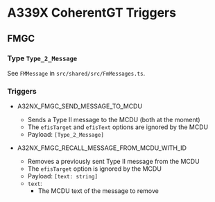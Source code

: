 # A339X CoherentGT Triggers

## FMGC

### Type `Type_2_Message`

See `FMMessage` in `src/shared/src/FmMessages.ts`.

### Triggers

- A32NX_FMGC_SEND_MESSAGE_TO_MCDU
    - Sends a Type II message to the MCDU (both at the moment)
    - The `efisTarget` and `efisText` options are ignored by the MCDU
    - Payload: `[Type_2_Message]`

- A32NX_FMGC_RECALL_MESSAGE_FROM_MCDU_WITH_ID
    - Removes a previously sent Type II message from the MCDU
    - The `efisTarget` option is ignored by the MCDU
    - Payload: `[text: string]`
    - `text`:
        -  The MCDU text of the message to remove
